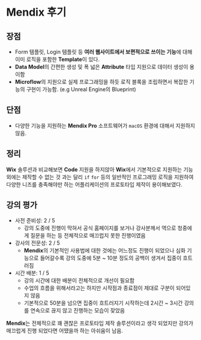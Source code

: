 # Mendix 후기
## 장점
- Form 템플릿, Login 템플릿 등 **여러 웹사이트에서 보편적으로 쓰이는 기능**에 대해 이미 로직을 포함한 **Template**이 있다.
- **Data Model**의 간편한 생성 및 폭 넓은 **Attribute** 타입 지원으로 데이터 생성이 용이함
- **Microflow**의 지원으로 실제 프로그래밍을 하듯 로직 블록을 조립하면서 복잡한 기능의 구현이 가능함. (e.g Unreal Engine의 Blueprint)
## 단점
- 다양한 기능을 지원하는 **Mendix Pro** 소프트웨어가 ```macOS``` 환경에 대해서 지원하지 않음.
## 정리
**Wix** 솔루션과 비교해보면 **Code** 지원을 하지않아 **Wix**에서 기본적으로 지원하는 기능 외에는 제작할 수 없는 것 과는 달리 ```if``` ```for``` 등의 일반적인 프로그래밍 로직을 지원하여 다양한 니즈를 충족해야만 하는 어플리케이션의 프로토타입 제작이 용이해보였다.
## 강의 평가
- 사전 준비성: 2 / 5
  - 강의 도중에 진행이 막혀서 공식 홈페이지를 보거나 강사분께서 역으로 청중에게 질문을 하는 등 전체적으로 매끄럽지 못한 진행이였음
- 강사의 전문성: 2 / 5
  - **Mendix**의 기본적인 사용법에 대한 것에는 어느정도 진행이 되었으나 심화 기능으로 들어갈수록 강의 도중에 5분 ~ 10분 정도의 공백이 생겨서 집중이 흐트러짐
- 시간 배분: 1 / 5
  - 강의 시간에 대한 배분이 전체적으로 개선이 필요함
  - 수업의 흐름을 위해서라고는 하지만 시작점과 종료점이 제대로 구분이 되어있지 않음
  - 기본적으로 50분을 넘으면 집중이 흐트러지기 시작하는데 2시간 ~ 3시간 강의를 연속으로 끊지 않고 진행하는 모습이 잦았음

**Mendix**는 전체적으로 꽤 괜찮은 프로토타입 제작 솔루션이라고 생각 되었지만 강의가 매끄럽게 진행 되었다면 어땠을까 하는 아쉬움이 남음.